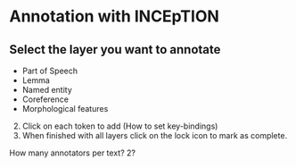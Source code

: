 Annotation with INCEpTION
=======================


## Select the layer you want to annotate
- Part of Speech 
- Lemma
- Named entity
- Coreference 
- Morphological features
2. Click on each token to add (How to set key-bindings)
3. When finished with all layers click on the lock icon to mark as complete. 


How many annotators per text? 2?
